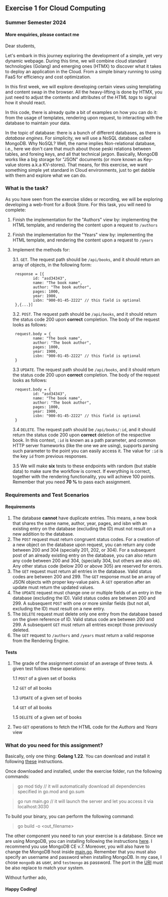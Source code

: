 ## Exercise 1 for Cloud Computing ##

### Summer Semester 2024 ###

#### More enquiries, please contact me ####

Dear students, 

Let's embark in this journey exploring the development of a simple, yet very dynamic webpage. During this time, we will combine cloud standard technologies (Golang) and emerging ones (HTMX) to discover what it takes to deploy an application in the Cloud. From a simple binary running to using FaaS for efficiency and cost optimization.

In this first week, we will explore developing certain views using templating and content swap in the browser. All the heavy-lifting is done by HTMX, you just need to adjust the contents and attributes of the *HTML tags* to signal how it should react.

In this code, there is already quite a bit of examples on how you can do it: from the usage of templates, rendering upon request, to interacting with the database to maintain your data.

In the topic of database: there is a bunch of different databases, as there is *database engines*. For simplicity, we will use a NoSQL database called MongoDB. Why NoSQL? Well, the name implies Non-relational database, i.e., here we don't care that much about those peski relations between tables, and foreing keys, and all that technical jargon. Basically, MongoDB works like a big storage for "JSON" documents (or more known as Key-value stores a.k.a KV-stores). That means, for this exercise, we want something simple yet standard in Cloud environments, just to get dabble with them and explore what we can do.

### What is the task? ###

As you have seen from the exercise slides or recording, we will be exploring developing a web-front for a Book Store. For this task, you will need to complete:

1. Finish the implementation for the "Authors" view by: implementing the HTML template, and rendering the content upon a request to `/authors`
2. Finish the implementation for the "Years" view by: implementing the HTML template, and rendering the content upon a request to `/years`
3. Implement the methods for:

    3.1. `GET`. The request path should be `/api/books`, and it should return an array of objects, in the following form:

        response = [{
                id: "asd34343",
                name: "The book name",
                author: "The book author",
                pages: 1000,
                year: 1900,
                isbn: "900-01-45-2222" // this field is optional
        },{...}]

    3.2. `POST`. The request path should be `/api/books`, and it should return the status code 200 upon **correct** completion. The body of the request looks as follows: 

        request.body = {
                name: "The book name",
                author: "The book author",
                pages: 1000,
                year: 1900,
                isbn: "900-01-45-2222" // this field is optional
        }

    3.3 `UPDATE`. The request path should be `/api/books`, and it should return the status code 200 upon **correct** completion. The body of the request looks as follows:

        request.body = {
                id: "asd34343",
                name: "The book name",
                author: "The book author",
                pages: 1000,
                year: 1900,
                isbn: "900-01-45-2222" // this field is optional
        }

    3.4 `DELETE`. The request path should be `/api/books/:id`, and it should return the status code 200 upon **correct** deletion of the respective book. In this context, `:id` is known as a path parameter, and common HTTP server frameworks (like the one we are using), supports parsing such parameter to the point you can easily access it. The value for `:id` is the key `id` from previous responses.

    3.5 We will make **six** tests to these endpoints with random (but stable data) to make sure the workflow is correct. If everything is correct, together with the rendering functionality, you will achieve 100 points. Remember that you need **70 %** to pass each assignment.

### Requirements and Test Scenarios ###

#### Requirements ####

1. The database **cannot** have duplicate entries. This means, a new book that shares the same name, author, year, pages, and isbn with an existing entry on the database (excluding the ID) must not result on a new addition to the database.
2. The `POST` request must return congruent status codes. For a creation of a new object on the database upon request, you can return any code between 200 and 304 (specially 201, 202, or 304). For a subsequent post of an already existing entry on the database, you can also return any code between 200 and 304, (specially 304, but others are also ok). Any other status code (below 200 or above 305) are reserved for errors.
3. The `GET` request must return all entries in the database. Valid status codes are between 200 and 299. The `GET` response must be an array of JSON objects with proper key-value pairs. A `GET` operation after an update must return the updated values.
4. The `UPDATE` request must change one or multiple fields of an entry in the database (excluding the ID). Valid status codes are between 200 and 299. A subsequent `POST` with one or more similar fields (but not all, excluding the ID) must result on a new entry.
5. The `DELETE` request must delete only one entry from the database based on the given reference of ID. Valid status code are between 200 and 299. A subsequent `GET` must return all entries except those previously deleted.
6. The `GET` request to `/authors` and `/years` must return a valid response from the Rendering Engine.

#### Tests ####

1. The grade of the assignment consist of an average of three tests. A given test follows these operations:
    
    1.1 `POST` of a given set of books

    1.2 `GET` of all books

    1.3 `UPDATE` of a given set of books

    1.4 `GET` of all books

    1.5 `DELETE` of a given set of books

2. Two `GET` operations to fetch the HTML code for the *Authors* and *Years* view

### What do you need for this assignment? ###

Basically, only one thing: **Golang 1.22**. You can download and install it following [these](https://go.dev/doc/install) instructions.

Once downloaded and installed, under the exercise folder, run the following commands:

> go mod tidy // it will automatically download all dependencies specified in go.mod and go.sum

> go run main.go // it will launch the server and let you access it via localhost:3030

To build your binary, you can perform the following command:

> go build -o <out_filename>

The other component you need to run your exercise is a database. Since we are using MongoDB, you can installing following the instructions [here](https://www.mongodb.com/docs/v7.0/administration/install-community/). I recommend you use MongoDB CE v.7. Moreover, you will also have to change the MongoDB host inside [main.go](server/cmd/main.go#L184). Remember that you must also specify an username and password when installing MongoDB. In my case, I chose `mongodb` as user, and `testmongo` as password. The port in the [URI](https://en.wikipedia.org/wiki/Uniform_Resource_Identifier) must be also replace to match your system.

Without further ado,

#### Happy Coding! ####
